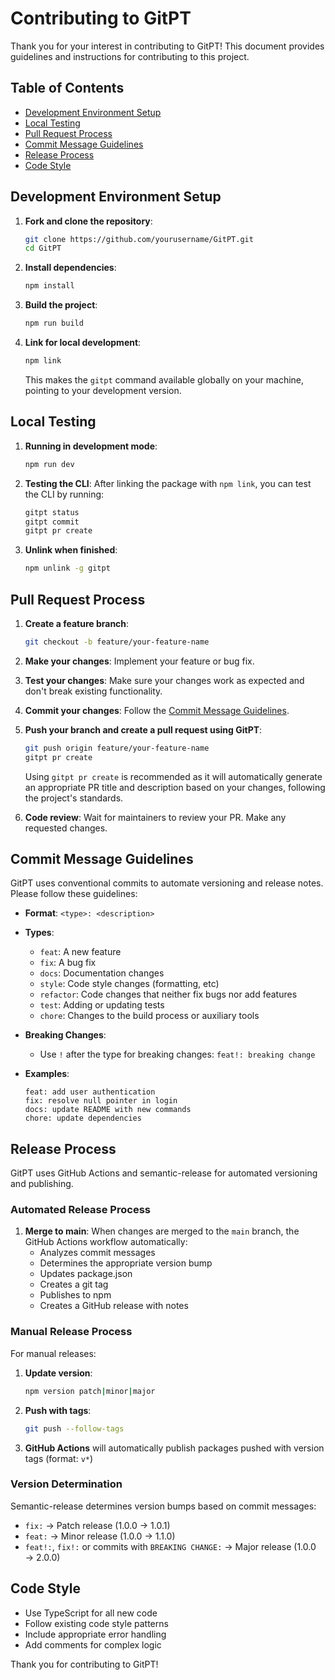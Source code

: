 # Contributing to GitPT

Thank you for your interest in contributing to GitPT! This document provides guidelines and instructions for contributing to this project.

## Table of Contents

- [Development Environment Setup](#development-environment-setup)
- [Local Testing](#local-testing)
- [Pull Request Process](#pull-request-process)
- [Commit Message Guidelines](#commit-message-guidelines)
- [Release Process](#release-process)
- [Code Style](#code-style)

## Development Environment Setup

1. **Fork and clone the repository**:
   ```bash
   git clone https://github.com/yourusername/GitPT.git
   cd GitPT
   ```

2. **Install dependencies**:
   ```bash
   npm install
   ```

3. **Build the project**:
   ```bash
   npm run build
   ```

4. **Link for local development**:
   ```bash
   npm link
   ```
   This makes the `gitpt` command available globally on your machine, pointing to your development version.

## Local Testing

1. **Running in development mode**:
   ```bash
   npm run dev
   ```

2. **Testing the CLI**:
   After linking the package with `npm link`, you can test the CLI by running:
   ```bash
   gitpt status
   gitpt commit
   gitpt pr create
   ```

3. **Unlink when finished**:
   ```bash
   npm unlink -g gitpt
   ```

## Pull Request Process

1. **Create a feature branch**:
   ```bash
   git checkout -b feature/your-feature-name
   ```

2. **Make your changes**:
   Implement your feature or bug fix.

3. **Test your changes**:
   Make sure your changes work as expected and don't break existing functionality.

4. **Commit your changes**:
   Follow the [Commit Message Guidelines](#commit-message-guidelines).

5. **Push your branch and create a pull request using GitPT**:
   ```bash
   git push origin feature/your-feature-name
   gitpt pr create
   ```
   Using `gitpt pr create` is recommended as it will automatically generate an appropriate PR title and description based on your changes, following the project's standards.

6. **Code review**:
   Wait for maintainers to review your PR. Make any requested changes.

## Commit Message Guidelines

GitPT uses conventional commits to automate versioning and release notes. Please follow these guidelines:

- **Format**: `<type>: <description>`
- **Types**:
  - `feat`: A new feature
  - `fix`: A bug fix
  - `docs`: Documentation changes
  - `style`: Code style changes (formatting, etc)
  - `refactor`: Code changes that neither fix bugs nor add features
  - `test`: Adding or updating tests
  - `chore`: Changes to the build process or auxiliary tools

- **Breaking Changes**:
  - Use `!` after the type for breaking changes: `feat!: breaking change`

- **Examples**:
  ```
  feat: add user authentication
  fix: resolve null pointer in login
  docs: update README with new commands
  chore: update dependencies
  ```

## Release Process

GitPT uses GitHub Actions and semantic-release for automated versioning and publishing.

### Automated Release Process

1. **Merge to main**:
   When changes are merged to the `main` branch, the GitHub Actions workflow automatically:
   - Analyzes commit messages
   - Determines the appropriate version bump
   - Updates package.json
   - Creates a git tag
   - Publishes to npm
   - Creates a GitHub release with notes

### Manual Release Process

For manual releases:

1. **Update version**:
   ```bash
   npm version patch|minor|major
   ```

2. **Push with tags**:
   ```bash
   git push --follow-tags
   ```

3. **GitHub Actions** will automatically publish packages pushed with version tags (format: `v*`)

### Version Determination

Semantic-release determines version bumps based on commit messages:
- `fix:` → Patch release (1.0.0 → 1.0.1)
- `feat:` → Minor release (1.0.0 → 1.1.0)
- `feat!:`, `fix!:` or commits with `BREAKING CHANGE:` → Major release (1.0.0 → 2.0.0)

## Code Style

- Use TypeScript for all new code
- Follow existing code style patterns
- Include appropriate error handling
- Add comments for complex logic

Thank you for contributing to GitPT!
